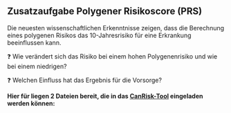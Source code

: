 ## **Zusatzaufgabe Polygener Risikoscore (PRS)**

Die neuesten wissenschaftlichen Erkenntnisse zeigen, dass die Berechnung eines polygenen Risikos das 10-Jahresrisiko für eine Erkrankung beeinflussen kann.


❓ Wie verändert sich das Risiko bei einem hohen Polygenenrisiko und wie bei einem niedrigen?

❓ Welchen Einfluss hat das Ergebnis für die Vorsorge?

**Hier für liegen 2 Dateien bereit, die in das [CanRisk-Tool](https://www.canrisk.org/) eingeladen werden können:**
